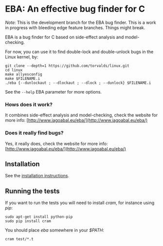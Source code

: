 # EBA: An effective bug finder for C

*Note:* This is the development branch for the EBA bug finder. This is a work in progress with bleeding edge feature branches. Things might break. 

EBA is a bug finder for C based on side-effect analysis and model-checking.

For now, you can use it to find double-lock and double-unlock bugs in the Linux kernel, by:

    git clone --depth=1 https://github.com/torvalds/linux.git
    cd linux
    make allyesconfig
    make $FILENAME.i
    ./eba {--dunlockaut ; --dlockaut ; --dlock ; --dunlock} $FILENAME.i

See the `--help` EBA parameter for more options. 

### Hows does it work?

It combines side-effect analysis and model-checking, check the website for more info: [http://www.iagoabal.eu/eba/](http://www.iagoabal.eu/eba/)

### Does it really find bugs?

Yes, it really does, check the website for more info: [http://www.iagoabal.eu/eba/](http://www.iagoabal.eu/eba/)

## Installation

See the [installation instructions](INSTALL.md).

## Running the tests

If you want to run the tests you will need to install _cram_, for instance using _pip_:

    sudo apt-get install python-pip
    sudo pip install cram

You should place _eba_ somewhere in your _$PATH_:

    cram test/*.t
